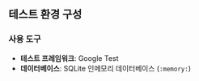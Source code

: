## 테스트 환경 구성

### 사용 도구
- **테스트 프레임워크**: Google Test
- **데이터베이스**: SQLite 인메모리 데이터베이스 (`:memory:`)


